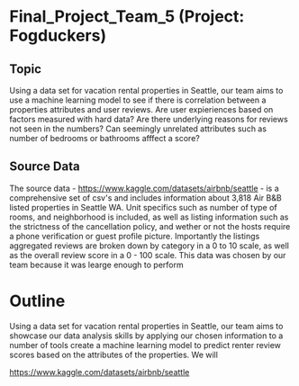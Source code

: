 # Final_Project_Team_5 (Project: Fogduckers) 

## Topic
  Using a data set for vacation rental properties in Seattle, our team aims to use a machine learning model to see if there is correlation between a properties attributes and user reviews.  Are user expieriences based on factors measured with hard data?  Are there underlying reasons for reviews not seen in the numbers? Can seemingly unrelated attributes such as number of bedrooms or bathrooms afffect a score?
## Source Data
The source data - https://www.kaggle.com/datasets/airbnb/seattle - is a comprehensive set of csv's and includes information about 3,818 Air B&B listed properties in Seattle WA.  Unit specifics such as number of type of rooms, and neighborhood is included, as well as listing information such as the strictness of the cancellation policy, and wether or not the hosts require a phone verification or guest profile picture.  Importantly the listings aggregated reviews are broken down by category in a 0 to 10 scale, as well as the overall review score in a 0 - 100 scale.
This data was chosen by our team because it was learge enough to perform 

  




# Outline
  Using a data set for vacation rental properties in Seattle, our team aims to showcase our data analysis skills by applying our chosen information to a number of tools     create a machine learning model to predict renter review scores based on the attributes of the properties.  We will 
  








https://www.kaggle.com/datasets/airbnb/seattle



